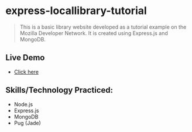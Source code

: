 # express-locallibrary-tutorial
> This is a basic library website developed as a tutorial example on the Mozilla Developer 
Network. It is created using Express.js and MongoDB.
## Live Demo
- [Click here](https://young-taiga-01287.herokuapp.com/)
## Skills/Technology Practiced:
- Node.js 
- Express.js
- MongoDB
- Pug (Jade)